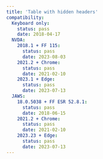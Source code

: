 ```yaml
---
title: 'Table with hidden headers'
compatibility:
  Keyboard only:
    status: pass
    date: 2018-04-17
  NVDA:
    2018.1 + FF 115:
      status: pass
      date: 2023-08-03
    2021.2 + Chrome:
      status: pass
      date: 2021-02-10
    2023.1 + Edge:
      status: pass
      date: 2023-07-13
  JAWS:
    18.0.5038 + FF ESR 52.8.1:
      status: pass
      date: 2018-06-15
    2021.2 + Chrome:
      status: pass
      date: 2021-02-10
    2023.23 + Edge:
      status: pass
      date: 2023-07-13
---
```

